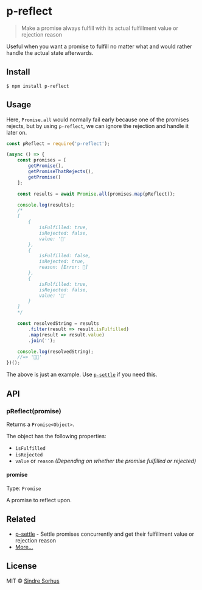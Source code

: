 # p-reflect

> Make a promise always fulfill with its actual fulfillment value or rejection reason

Useful when you want a promise to fulfill no matter what and would rather handle the actual state afterwards.


## Install

```
$ npm install p-reflect
```


## Usage

Here, `Promise.all` would normally fail early because one of the promises rejects, but by using `p-reflect`, we can ignore the rejection and handle it later on.

```js
const pReflect = require('p-reflect');

(async () => {
	const promises = [
		getPromise(),
		getPromiseThatRejects(),
		getPromise()
	];

	const results = await Promise.all(promises.map(pReflect));

	console.log(results);
	/*
	[
		{
			isFulfilled: true,
			isRejected: false,
			value: '🦄'
		},
		{
			isFulfilled: false,
			isRejected: true,
			reason: [Error: 👹]
		},
		{
			isFulfilled: true,
			isRejected: false,
			value: '🐴'
		}
	]
	*/

	const resolvedString = results
		.filter(result => result.isFulfilled)
		.map(result => result.value)
		.join('');

	console.log(resolvedString);
	//=> '🦄🐴'
})();
```

The above is just an example. Use [`p-settle`](https://github.com/sindresorhus/p-settle) if you need this.


## API

### pReflect(promise)

Returns a `Promise<Object>`.

The object has the following properties:

- `isFulfilled`
- `isRejected`
- `value` or `reason` *(Depending on whether the promise fulfilled or rejected)*

#### promise

Type: `Promise`

A promise to reflect upon.


## Related

- [p-settle](https://github.com/sindresorhus/p-settle) - Settle promises concurrently and get their fulfillment value or rejection reason
- [More…](https://github.com/sindresorhus/promise-fun)


## License

MIT © [Sindre Sorhus](https://sindresorhus.com)
